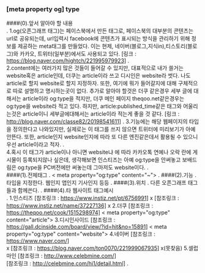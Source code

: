 ### [meta property og] type

####(0).앞서 알아야 할 내용  
.
    1.og(오픈그래프 태그)는 페이스북에서 만든 태그로, 페이스북의 대부분의 콘텐츠는 url로 공유되는데, url입력시 facebook에 콘텐츠가 표시되는 방식을 관리하기
        위해 정보를 제공하는 meta태그를 만들었다. 이는 현제, 네이버(블로그,지식in),티스토리(블로그)와 카카오, 트위터(일부분)에서도 사용되고 있다.
        [링크 : https://blog.naver.com/hightch/221995979923]
.        
    2.content에는 여러가지 많은 것들이 들어갈 수 있지만, 대표적으로 내가 쓸거는 website혹은 article인데, 더쿠는 article이라 쓰고 디시인은 website라 썻다.
        나도 article로 할지 website로 할지 지정하자. 또한, 여기에 뭐가 들어갈지에 대해 구체적으로 따로 설명하고 명시하는곳이 없다. 추가로 알아야 할것은 더쿠 같은경우 세부
        글에 대해서는 article이라 og:type을 적지만, 더쿠 메인 페이지 theqoo.net같은경우는 og:type을 website라 적고 있다. 하지만, article:published_time같은 태그와 어울리는것은
        article이니 세부글에대해서는 article이라 적는게 좋을 것 같다.
        [링크 : http://blog.naver.com/classe82/20198541611]
.
    3.기능에는 해당 웹페이지의 타입을 정의한다고 나와있지만, 실제로는 이 태그를 쓰지 않으면 트위터에 미리보기가 아예 안뜬다. 또한, article인지 website인지에 따라
        또 다른 엔진같은데서 활용될 수 있으니 우선 article이라고 적자.
.        
    4.혹시 이 태그가 article이나 아니면 website냐 에 따라 카카오톡 연예나 오락 란에 게시물이 등록되지않나 싶은데, 생각해보면 인스티즈는 아예 og:type을 안써놓고
        보배드림은 og:type을 PC버전에만 써놓는데 그마저도 website이다.
.        
####(1).전체태그
.
    < meta property="og:type" content="~">
.
####(2).기능
.
    타입을 지정한다. 웹인지 앱인지 기사인지 등등
.
####(3).위치
.
    다른 오픈그래프 태그들과 함께쓴다.
.
####(4).타 웹사이트 태그예시    
. 
        1.인스티즈
            [참조링크 : https://www.instiz.net/pt/6756991]
                x
            [참조링크 : https://www.instiz.net/name/37227136]
                x
        2.더쿠
            [참조링크 : https://theqoo.net/cook/1515298974]
                < meta property="og:type" content="article">
        3.디시인사이드
            [참조링크 : https://gall.dcinside.com/board/view/?id=hit&no=15891]
                < meta property="og:type" content="website">
        4.네이버
            [참조링크 : https://www.naver.com/]   
                x
            [참조링크 : https://blog.naver.com/ton0070/221999067935]
                x(못찾음)
        5.셀럽마인
            [참조링크 : http://www.celebmine.com/]   
            [참조링크 : http://celebmine.com/hi1/detail.html]
.
